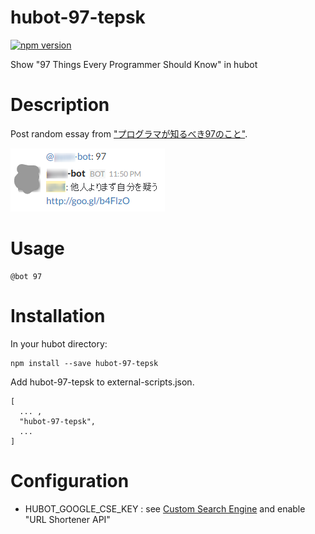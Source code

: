 # hubot-97-tepsk
[![npm version](https://badge.fury.io/js/hubot-97-tepsk.svg)](https://badge.fury.io/js/hubot-97-tepsk)

Show "97 Things Every Programmer Should Know" in hubot

# Description
Post random essay from ["プログラマが知るべき97のこと"](https://ja.m.wikisource.org/wiki/プログラマが知るべき97のこと).

![slack.png](images/slack.png)

# Usage

```
@bot 97
```

# Installation

In your hubot directory:

```shell-session
npm install --save hubot-97-tepsk
```
Add hubot-97-tepsk to external-scripts.json.

```
[
  ... ,
  "hubot-97-tepsk",
  ...
]
```

# Configuration
* HUBOT_GOOGLE_CSE_KEY :
see [Custom Search Engine](https://github.com/hubot-scripts/hubot-google-images/blob/master/README.md#custom-search-engine) and enable "URL Shortener API"
